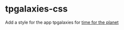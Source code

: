 # tpgalaxies-css

Add a style for the app tpgalaxies for [time for the planet](https://time-planet.com/)
